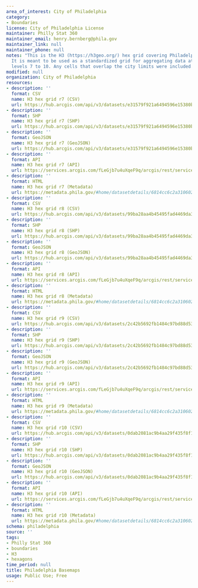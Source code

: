 ```yaml
---
area_of_interest: City of Philadelphia
category:
- Boundaries
license: City of Philadelphia License
maintainer: Philly Stat 360
maintainer_email: henry.bernberg@phila.gov
maintainer_link: null
maintainer_phone: null
notes: "This is the H3 (https://h3geo.org/) hex grid covering Philadelphia. H3 indexes points and shapes into a hexagonal grid.
  It is meant to be used as a standardized grid for aggregating data at different resolutions. Grids exist for resolution
  levels 7 to 10. Any cells that overlap the city limits were included."
modified: null
organization: City of Philadelphia
resources:
- description: ''
  format: CSV
  name: H3 hex grid r7 (CSV)
  url: https://hub.arcgis.com/api/v3/datasets/e31579f921a6494596e15380b45185bc_0/downloads/data?format=csv&spatialRefId=3857&where=1%3D1
- description: ''
  format: SHP
  name: H3 hex grid r7 (SHP)
  url: https://hub.arcgis.com/api/v3/datasets/e31579f921a6494596e15380b45185bc_0/downloads/data?format=shp&spatialRefId=3857&where=1%3D1
- description: ''
  format: GeoJSON
  name: H3 hex grid r7 (GeoJSON)
  url: https://hub.arcgis.com/api/v3/datasets/e31579f921a6494596e15380b45185bc_0/downloads/data?format=geojson&spatialRefId=4326&where=1%3D1
- description: ''
  format: API
  name: H3 hex grid r7 (API)
  url: https://services.arcgis.com/fLeGjb7u4uXqeF9q/arcgis/rest/services/h3_hex_grid_r7/FeatureServer/0/query?outFields=*&where=1%3D1
- description: ''
  format: HTML
  name: H3 hex grid r7 (Metadata)
  url: https://metadata.phila.gov/#home/datasetdetails/6814cc6c2a310602e8549615/representationdetails/6814ccb79d4149030513b85f/
- description: ''
  format: CSV
  name: H3 hex grid r8 (CSV)
  url: https://hub.arcgis.com/api/v3/datasets/99ba28aa4b45495fad4469da3c75c6d5_0/downloads/data?format=csv&spatialRefId=3857&where=1%3D1
- description: ''
  format: SHP
  name: H3 hex grid r8 (SHP)
  url: https://hub.arcgis.com/api/v3/datasets/99ba28aa4b45495fad4469da3c75c6d5_0/downloads/data?format=shp&spatialRefId=3857&where=1%3D1
- description: ''
  format: GeoJSON
  name: H3 hex grid r8 (GeoJSON)
  url: https://hub.arcgis.com/api/v3/datasets/99ba28aa4b45495fad4469da3c75c6d5_0/downloads/data?format=geojson&spatialRefId=4326&where=1%3D1
- description: ''
  format: API
  name: H3 hex grid r8 (API)
  url: https://services.arcgis.com/fLeGjb7u4uXqeF9q/arcgis/rest/services/h3_hex_grid_r8/FeatureServer/0/query?outFields=*&where=1%3D1
- description: ''
  format: HTML
  name: H3 hex grid r8 (Metadata)
  url: https://metadata.phila.gov/#home/datasetdetails/6814cc6c2a310602e8549615/representationdetails/6814ccd15a17ff02cb7bd296/
- description: ''
  format: CSV
  name: H3 hex grid r9 (CSV)
  url: https://hub.arcgis.com/api/v3/datasets/2c42b5692fb1484c97bd88d5322c6c33_0/downloads/data?format=csv&spatialRefId=3857&where=1%3D1
- description: ''
  format: SHP
  name: H3 hex grid r9 (SHP)
  url: https://hub.arcgis.com/api/v3/datasets/2c42b5692fb1484c97bd88d5322c6c33_0/downloads/data?format=shp&spatialRefId=3857&where=1%3D1
- description: ''
  format: GeoJSON
  name: H3 hex grid r9 (GeoJSON)
  url: https://hub.arcgis.com/api/v3/datasets/2c42b5692fb1484c97bd88d5322c6c33_0/downloads/data?format=geojson&spatialRefId=4326&where=1%3D1
- description: ''
  format: API
  name: H3 hex grid r9 (API)
  url: https://services.arcgis.com/fLeGjb7u4uXqeF9q/arcgis/rest/services/h3_hex_grid_r9/FeatureServer/0/query?outFields=*&where=1%3D1
- description: ''
  format: HTML
  name: H3 hex grid r9 (Metadata)
  url: https://metadata.phila.gov/#home/datasetdetails/6814cc6c2a310602e8549615/representationdetails/6814cd1679cd9a02d23da8ce/
- description: ''
  format: CSV
  name: H3 hex grid r10 (CSV)
  url: https://hub.arcgis.com/api/v3/datasets/0dab2081ac9b4aa29f435f8f1cb1c5a9_0/downloads/data?format=csv&spatialRefId=3857&where=1%3D1
- description: ''
  format: SHP
  name: H3 hex grid r10 (SHP)
  url: https://hub.arcgis.com/api/v3/datasets/0dab2081ac9b4aa29f435f8f1cb1c5a9_0/downloads/data?format=shp&spatialRefId=3857&where=1%3D1
- description: ''
  format: GeoJSON
  name: H3 hex grid r10 (GeoJSON)
  url: https://hub.arcgis.com/api/v3/datasets/0dab2081ac9b4aa29f435f8f1cb1c5a9_0/downloads/data?format=geojson&spatialRefId=4326&where=1%3D1
- description: ''
  format: API
  name: H3 hex grid r10 (API)
  url: https://services.arcgis.com/fLeGjb7u4uXqeF9q/arcgis/rest/services/h3_hex_grid_r10/FeatureServer/0/query?outFields=*&where=1%3D1
- description: ''
  format: HTML
  name: H3 hex grid r10 (Metadata)
  url: https://metadata.phila.gov/#home/datasetdetails/6814cc6c2a310602e8549615/representationdetails/6814cd2f9d4149030513bf68/
schema: philadelphia
source: ''
tags:
- Philly Stat 360
- boundaries
- H3
- hexagons
time_period: null
title: Philadelphia Basemaps
usage: Public Use; Free
---
```

